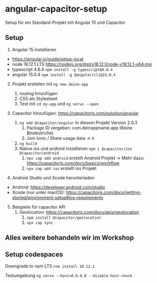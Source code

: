 # angular-capacitor-setup
Setup für ein Standard-Projekt mit Angular 15 und Capacitor

## Setup

1. Angular 15 installieren
- https://angular.io/guide/setup-local
- node 18.12.1 LTS https://nodejs.org/dist/v18.12.1/node-v18.12.1-x64.msi
- typescript 4.8.4 `npm install -g typescript@4.8.4`
- angular 15.0.4 `npm install -g @angular/cli@15.0.4`

2. Projekt erstellen mit `ng new deine-app`
   1. routing hinzufügen
   2. CSS als Stylesheet
   3. Test mit `cd my-app` und `ng serve --open`

3. Capacitor hinzufügen: https://capacitorjs.com/solution/angular
   1. `ng add @capacitor/angular` In diesem Projekt Version 2.0.3
      1. Package ID vergeben: com.deinappname.app (Keine Bindestriche)
      2. Join Ionic / Share usage data -> n
   2. `ng build`
   3. Native ios und android installieren `npm i @capacitor/ios @capacitor/android`
      1. `npx cap add android` erstellt Android Projekt -> Mehr dazu: https://capacitorjs.com/docs/basics/workflow
      2. `npx cap add ios` erstellt ios Projekt

4. Android Studio und Xcode herunterladen
- Android: https://developer.android.com/studio
- Xcode (nur unter macOS): https://capacitorjs.com/docs/getting-started/environment-setup#ios-requirements

5. Beispiele für capacitor API
   1. Geolocation: https://capacitorjs.com/docs/apis/geolocation
      1. `npm install @capacitor/geolocation`
      2. `npx cap sync`

## Alles weitere behandeln wir im Workshop

## Setup codespaces

Downgrade to npm LTS `nvm install 18.12.1`

Testumgebung `ng serve --host=0.0.0.0 --disable-host-check`